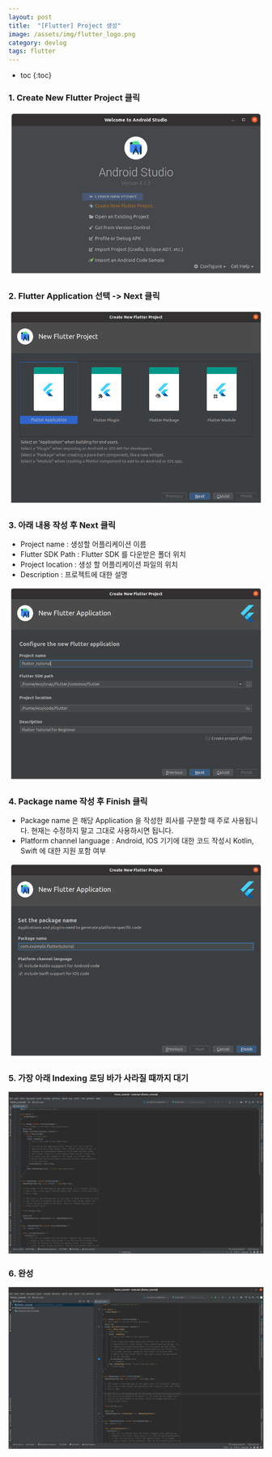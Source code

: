 ```yaml
---
layout: post
title:  "[Flutter] Project 생성"
image: /assets/img/flutter_logo.png
category: devlog
tags: flutter
---
```


* toc
{:toc}




### 1. Create New Flutter Project 클릭

![image-20210322230245652](/assets/img/Flutter_post1/image-20210322230245652.png)

### 2. Flutter Application 선택  -> Next 클릭

![image-20210322230347670](/assets/img/Flutter_post1/image-20210322230347670.png)

### 3.  아래 내용 작성 후 Next 클릭

+ Project name : 생성할 어플리케이션 이름
+ Flutter SDK Path : Flutter SDK 를 다운받은 폴더 위치
+ Project location : 생성 할 어플리케이션 파일의 위치
+ Description : 프로젝트에 대한 설명

![image-20210322230454226](/assets/img/Flutter_post1/image-20210322230454226.png)

### 4.  Package  name 작성 후 Finish 클릭

+ Package name 은 해당 Application 을 작성한 회사를 구분할 때 주로 사용됩니다. 현재는 수정하지 말고 그대로 사용하시면 됩니다.
+ Platform channel language : Android, IOS 기기에 대한 코드 작성시 Kotlin, Swift 에 대한 지원 포함 여부 

![image-20210322231003546](/assets/img/Flutter_post1/image-20210322231003546.png)

### 5.  가장 아래 Indexing 로딩 바가 사라질 때까지 대기

![image-20210322231407461](/assets/img/Flutter_post1/image-20210322231407461.png)

### 6. 완성

![image-20210322231553152](/assets/img/Flutter_post1/image-20210322231553152.png)
